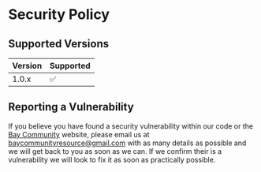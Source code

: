# Security Policy

## Supported Versions

| Version | Supported          |
| ------- | ------------------ |
| 1.0.x   | :white_check_mark: |

## Reporting a Vulnerability

If you believe you have found a security vulnerability within our code or the [Bay Community](https://bayareacommunity.org) website, please email us at baycommunityresource@gmail.com with as many details as possible and we will get back to you as soon as we can. If we confirm their is a vulnerability we will look to fix it as soon as practically possible.
